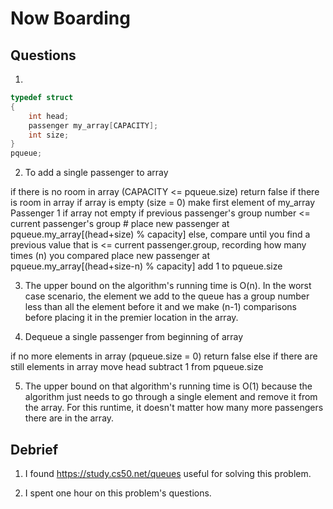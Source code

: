 # Now Boarding

## Questions

1.

```c
typedef struct
{
    int head;
    passenger my_array[CAPACITY];
    int size;
}
pqueue;
```

2. To add a single passenger to array

if there is no room in array (CAPACITY <= pqueue.size)
    return false
if there is room in array
    if array is empty (size = 0)
        make first element of my_array Passenger 1
    if array not empty
        if previous passenger's group number <= current passenger's group #
            place new passenger at pqueue.my_array[(head+size) % capacity]
        else, compare until you find a previous value that is <= current passenger.group, recording how many times (n) you compared
            place new passenger at pqueue.my_array[(head+size-n) % capacity]
    add 1 to pqueue.size


3. The upper bound on the algorithm's running time is O(n). In the worst case scenario, the element we add to the queue has a group number less than all the element before it and we make (n-1) comparisons before placing it in the premier location in the array.

4. Dequeue a single passenger from beginning of array

if no more elements in array (pqueue.size = 0)
    return false
else if there are still elements in array
    move head
    subtract 1 from pqueue.size

5. The upper bound on that algorithm's running time is O(1) because the algorithm just needs to go through a single element and remove it from the array. For this runtime, it doesn't matter how many more passengers there are in the array.

## Debrief

1. I found https://study.cs50.net/queues useful for solving this problem.

2. I spent one hour on this problem's questions.
